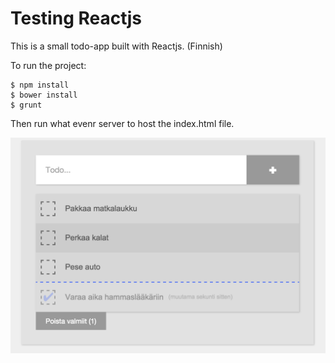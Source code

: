 Testing Reactjs
=============
This is a small todo-app built with Reactjs. (Finnish)

To run the project:

	$ npm install
 	$ bower install
 	$ grunt

Then run what evenr server to host the index.html file.

![](https://github.com/jakate/react-testing/blob/master/screenshot.png)
